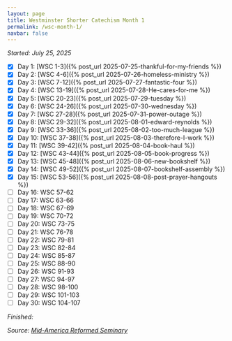 ```yaml
---
layout: page
title: Westminster Shorter Catechism Month 1
permalink: /wsc-month-1/
navbar: false
---
```


*Started: July 25, 2025*

- [x] Day 1: [WSC 1-3]({% post_url 2025-07-25-thankful-for-my-friends %})
- [x] Day 2: [WSC 4-6]({% post_url 2025-07-26-homeless-ministry %})
- [x] Day 3: [WSC 7-12]({% post_url 2025-07-27-fantastic-four %})
- [x] Day 4: [WSC 13-19]({% post_url 2025-07-28-He-cares-for-me %})
- [x] Day 5: [WSC 20-23]({% post_url 2025-07-29-tuesday %})
- [x] Day 6: [WSC 24-26]({% post_url 2025-07-30-wednesday %})
- [x] Day 7: [WSC 27-28]({% post_url 2025-07-31-power-outage %})
- [x] Day 8: [WSC 29-32]({% post_url 2025-08-01-edward-reynolds %})
- [x] Day 9: [WSC 33-36]({% post_url 2025-08-02-too-much-league %})
- [x] Day 10: [WSC 37-38]({% post_url 2025-08-03-therefore-I-work %})
- [x] Day 11: [WSC 39-42]({% post_url 2025-08-04-book-haul %})
- [x] Day 12: [WSC 43-44]({% post_url 2025-08-05-book-progress %})
- [x] Day 13: [WSC 45-48]({% post_url 2025-08-06-new-bookshelf %})
- [x] Day 14: [WSC 49-52]({% post_url 2025-08-07-bookshelf-assembly %})
- [x] Day 15: [WSC 53-56]({% post_url 2025-08-08-post-prayer-hangouts %})
- [ ] Day 16: WSC 57-62
- [ ] Day 17: WSC 63-66
- [ ] Day 18: WSC 67-69
- [ ] Day 19: WSC 70-72
- [ ] Day 20: WSC 73-75
- [ ] Day 21: WSC 76-78
- [ ] Day 22: WSC 79-81
- [ ] Day 23: WSC 82-84
- [ ] Day 24: WSC 85-87
- [ ] Day 25: WSC 88-90
- [ ] Day 26: WSC 91-93
- [ ] Day 27: WSC 94-97
- [ ] Day 28: WSC 98-100
- [ ] Day 29: WSC 101-103
- [ ] Day 30: WSC 104-107

*Finished:*

*Source:* [*Mid-America Reformed Seminary*](https://s3.us-west-1.amazonaws.com/blog.swang.cloud/reformed-standards-monthly.pdf)